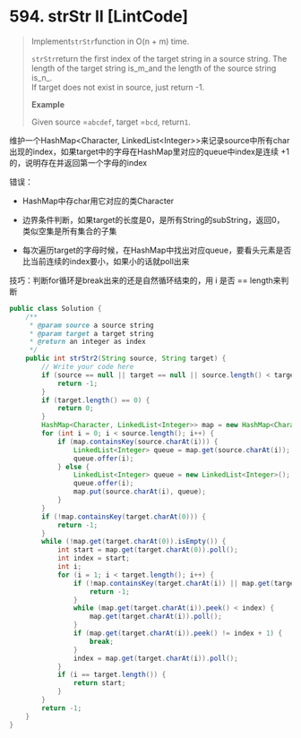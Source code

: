 # 594. strStr II \[LintCode\]

> Implement`strStr`function in O\(n + m\) time.
>
> `strStr`return the first index of the target string in a source string. The length of the target string is_m\_and the length of the source string is\_n_.  
> If target does not exist in source, just return -1.
>
> **Example**
>
> Given source =`abcdef`, target =`bcd`, return`1`.

维护一个HashMap&lt;Character, LinkedList&lt;Integer&gt;&gt;来记录source中所有char出现的index，如果target中的字母在HashMap里对应的queue中index是连续 +1 的，说明存在并返回第一个字母的index

错误：

* HashMap中存char用它对应的类Character

* 边界条件判断，如果target的长度是0，是所有String的subString，返回0，类似空集是所有集合的子集

* 每次遍历target的字母时候，在HashMap中找出对应queue，要看头元素是否比当前连续的index要小，如果小的话就poll出来

技巧：判断for循环是break出来的还是自然循环结束的，用 i 是否 == length来判断

```java
public class Solution {
    /**
     * @param source a source string
     * @param target a target string
     * @return an integer as index
     */
    public int strStr2(String source, String target) {
        // Write your code here
        if (source == null || target == null || source.length() < target.length()) {
            return -1;
        }
        if (target.length() == 0) {
            return 0;
        }
        HashMap<Character, LinkedList<Integer>> map = new HashMap<Character, LinkedList<Integer>>();
        for (int i = 0; i < source.length(); i++) {
            if (map.containsKey(source.charAt(i))) {
                LinkedList<Integer> queue = map.get(source.charAt(i));
                queue.offer(i);
            } else {
                LinkedList<Integer> queue = new LinkedList<Integer>();
                queue.offer(i);
                map.put(source.charAt(i), queue);
            }
        }
        if (!map.containsKey(target.charAt(0))) {
            return -1;
        }
        while (!map.get(target.charAt(0)).isEmpty()) {
            int start = map.get(target.charAt(0)).poll();
            int index = start;
            int i;
            for (i = 1; i < target.length(); i++) {
                if (!map.containsKey(target.charAt(i)) || map.get(target.charAt(i)).isEmpty()) {
                    return -1;
                }
                while (map.get(target.charAt(i)).peek() < index) {
                    map.get(target.charAt(i)).poll();
                }
                if (map.get(target.charAt(i)).peek() != index + 1) {
                    break;
                } 
                index = map.get(target.charAt(i)).poll();    
            }
            if (i == target.length()) {
                return start;
            }
        }
        return -1;    
    }
}
```




